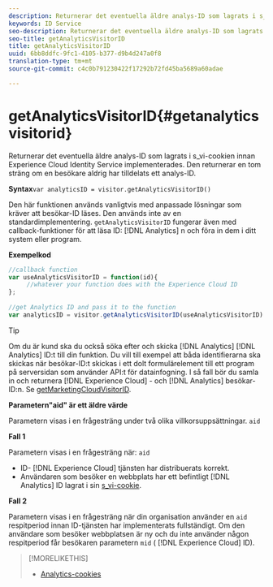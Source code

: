 ```yaml
---
description: Returnerar det eventuella äldre analys-ID som lagrats i s_vi-cookien innan Experience Cloud Identity Service implementerades. Den returnerar en tom sträng om en besökare aldrig har tilldelats ett analys-ID.
keywords: ID Service
seo-description: Returnerar det eventuella äldre analys-ID som lagrats i s_vi-cookien innan Experience Cloud Identity Service implementerades. Den returnerar en tom sträng om en besökare aldrig har tilldelats ett analys-ID.
seo-title: getAnalyticsVisitorID
title: getAnalyticsVisitorID
uuid: 6bb8ddfc-9fc1-4105-b377-d9b4d247a0f8
translation-type: tm+mt
source-git-commit: c4c0b791230422f17292b72fd45ba5689a60adae

---
```



# getAnalyticsVisitorID{#getanalyticsvisitorid}

Returnerar det eventuella äldre analys-ID som lagrats i s_vi-cookien innan Experience Cloud Identity Service implementerades. Den returnerar en tom sträng om en besökare aldrig har tilldelats ett analys-ID.

**Syntax**`var analyticsID = visitor.getAnalyticsVisitorID()`

Den här funktionen används vanligtvis med anpassade lösningar som kräver att besökar-ID läses. Den används inte av en standardimplementering. `getAnalyticsVisitorID` fungerar även med callback-funktioner för att läsa ID: [!DNL Analytics] n och föra in dem i ditt system eller program.

**Exempelkod**

```js
//callback function 
var useAnalyticsVisitorID = function(id){ 
     //whatever your function does with the Experience Cloud ID 
}; 
 
//get Analytics ID and pass it to the function 
var analyticsID = visitor.getAnalyticsVisitorID(useAnalyticsVisitorID)
```

>[!TIP]
>
>Om du är kund ska du också söka efter och skicka [!DNL Analytics] [!DNL Analytics] ID:t till din funktion. Du vill till exempel att båda identifierarna ska skickas när besökar-ID:t skickas i ett dolt formulärelement till ett program på serversidan som använder API:t för datainfogning. I så fall bör du samla in och returnera [!DNL Experience Cloud] - och [!DNL Analytics] besökar-ID:n. Se [getMarketingCloudVisitorID](../../library/get-set/getmcvid.md).

**Parametern&quot;aid&quot; är ett äldre värde**

Parametern visas i en frågesträng under två olika villkorsuppsättningar. `aid`

**Fall 1**

Parametern visas i en frågesträng när: `aid`

* ID- [!DNL Experience Cloud] tjänsten har distribuerats korrekt.
* Användaren som besöker en webbplats har ett befintligt [!DNL Analytics] ID lagrat i sin [s_vi-cookie](https://marketing.adobe.com/resources/help/en_US/whitepapers/cookies/?f=cookies_analytics.html).

**Fall 2**

Parametern visas i en frågesträng när din organisation använder en `aid` respitperiod [](../../reference/analytics-reference/grace-period.md) innan ID-tjänsten har implementerats fullständigt. Om den användare som besöker webbplatsen är ny och du inte använder någon respitperiod får besökaren parametern `mid` ( [!DNL Experience Cloud] ID).

>[!MORELIKETHIS]
>
>* [Analytics-cookies](https://marketing.adobe.com/resources/help/en_US/whitepapers/cookies/cookies_analytics.html)

